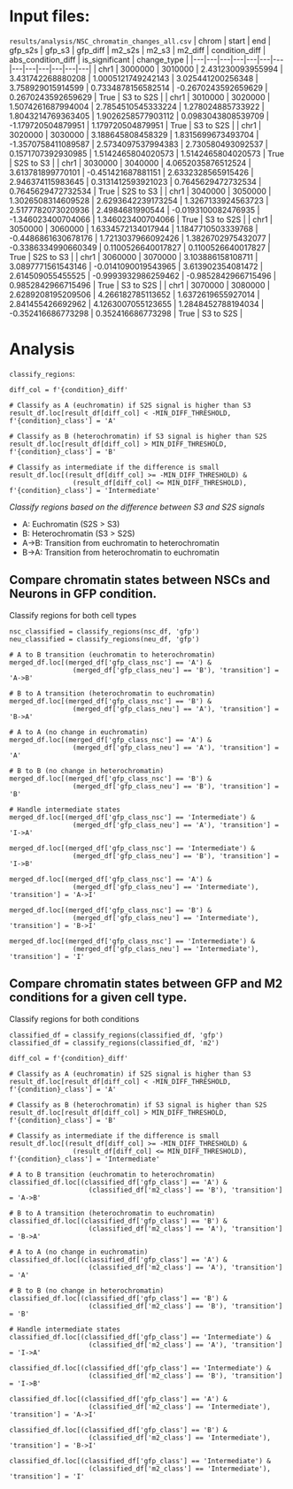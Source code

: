  
# Input files:

`results/analysis/NSC_chromatin_changes_all.csv`
| chrom | start | end | gfp_s2s | gfp_s3 | gfp_diff | m2_s2s | m2_s3 | m2_diff | condition_diff | abs_condition_diff | is_significant | change_type |
|---|---|---|---|---|---|---|---|---|---|---|---|---|
| chr1 | 3000000 | 3010000 | 2.431230093955994 | 3.431742268880208 | 1.0005121749242143 | 3.025441200256348 | 3.758929015914599 | 0.7334878156582514 | -0.2670243592659629 | 0.2670243592659629 | True | S3 to S2S |
| chr1 | 3010000 | 3020000 | 1.5074261687994004 | 2.7854510545333224 | 1.278024885733922 | 1.8043214769363405 | 1.9026258577903112 | 0.0983043808539709 | -1.179720504879951 | 1.179720504879951 | True | S3 to S2S |
| chr1 | 3020000 | 3030000 | 3.188645808458329 | 1.8315699673493704 | -1.3570758411089587 | 2.5734097537994383 | 2.730580493092537 | 0.1571707392930985 | 1.5142465804020573 | 1.5142465804020573 | True | S2S to S3 |
| chr1 | 3030000 | 3040000 | 4.0652035876512524 | 3.613781899770101 | -0.451421687881151 | 2.6332328565915426 | 2.946374115983645 | 0.3131412593921023 | 0.7645629472732534 | 0.7645629472732534 | True | S2S to S3 |
| chr1 | 3040000 | 3050000 | 1.3026508314609528 | 2.6293642239173254 | 1.3267133924563723 | 2.5177782073020936 | 2.4984681990544 | -0.0193100082476935 | -1.346023400704066 | 1.346023400704066 | True | S3 to S2S |
| chr1 | 3050000 | 3060000 | 1.6334572134017944 | 1.1847710503339768 | -0.4486861630678176 | 1.7213037966092426 | 1.3826702975432077 | -0.3386334990660349 | 0.1100526640017827 | 0.1100526640017827 | True | S2S to S3 |
| chr1 | 3060000 | 3070000 | 3.103886158108711 | 3.0897771561543146 | -0.0141090019543965 | 3.613902354081472 | 2.614509055455525 | -0.9993932986259462 | -0.9852842966715496 | 0.9852842966715496 | True | S3 to S2S |
| chr1 | 3070000 | 3080000 | 2.6289208195209506 | 4.266182785113652 | 1.6372619655927014 | 2.841455426692962 | 4.1263007055123655 | 1.2848452788194034 | -0.352416686773298 | 0.352416686773298 | True | S3 to S2S |

# Analysis

`classify_regions`:
```
diff_col = f'{condition}_diff'

# Classify as A (euchromatin) if S2S signal is higher than S3
result_df.loc[result_df[diff_col] < -MIN_DIFF_THRESHOLD, f'{condition}_class'] = 'A'

# Classify as B (heterochromatin) if S3 signal is higher than S2S
result_df.loc[result_df[diff_col] > MIN_DIFF_THRESHOLD, f'{condition}_class'] = 'B'

# Classify as intermediate if the difference is small
result_df.loc[(result_df[diff_col] >= -MIN_DIFF_THRESHOLD) & 
                (result_df[diff_col] <= MIN_DIFF_THRESHOLD), f'{condition}_class'] = 'Intermediate'
```

*Classify regions based on the difference between S3 and S2S signals*
- A: Euchromatin (S2S > S3)
- B: Heterochromatin (S3 > S2S)
- A->B: Transition from euchromatin to heterochromatin
- B->A: Transition from heterochromatin to euchromatin

## Compare chromatin states between NSCs and Neurons in GFP condition.

Classify regions for both cell types
```
nsc_classified = classify_regions(nsc_df, 'gfp')
neu_classified = classify_regions(neu_df, 'gfp')
```

```
# A to B transition (euchromatin to heterochromatin)
merged_df.loc[(merged_df['gfp_class_nsc'] == 'A') & 
                (merged_df['gfp_class_neu'] == 'B'), 'transition'] = 'A->B'

# B to A transition (heterochromatin to euchromatin)
merged_df.loc[(merged_df['gfp_class_nsc'] == 'B') & 
                (merged_df['gfp_class_neu'] == 'A'), 'transition'] = 'B->A'

# A to A (no change in euchromatin)
merged_df.loc[(merged_df['gfp_class_nsc'] == 'A') & 
                (merged_df['gfp_class_neu'] == 'A'), 'transition'] = 'A'

# B to B (no change in heterochromatin)
merged_df.loc[(merged_df['gfp_class_nsc'] == 'B') & 
                (merged_df['gfp_class_neu'] == 'B'), 'transition'] = 'B'

# Handle intermediate states
merged_df.loc[(merged_df['gfp_class_nsc'] == 'Intermediate') & 
                (merged_df['gfp_class_neu'] == 'A'), 'transition'] = 'I->A'

merged_df.loc[(merged_df['gfp_class_nsc'] == 'Intermediate') & 
                (merged_df['gfp_class_neu'] == 'B'), 'transition'] = 'I->B'

merged_df.loc[(merged_df['gfp_class_nsc'] == 'A') & 
                (merged_df['gfp_class_neu'] == 'Intermediate'), 'transition'] = 'A->I'

merged_df.loc[(merged_df['gfp_class_nsc'] == 'B') & 
                (merged_df['gfp_class_neu'] == 'Intermediate'), 'transition'] = 'B->I'

merged_df.loc[(merged_df['gfp_class_nsc'] == 'Intermediate') & 
                (merged_df['gfp_class_neu'] == 'Intermediate'), 'transition'] = 'I'
```


## Compare chromatin states between GFP and M2 conditions for a given cell type.

Classify regions for both conditions
```
classified_df = classify_regions(classified_df, 'gfp')
classified_df = classify_regions(classified_df, 'm2')
```

```
diff_col = f'{condition}_diff'

# Classify as A (euchromatin) if S2S signal is higher than S3
result_df.loc[result_df[diff_col] < -MIN_DIFF_THRESHOLD, f'{condition}_class'] = 'A'

# Classify as B (heterochromatin) if S3 signal is higher than S2S
result_df.loc[result_df[diff_col] > MIN_DIFF_THRESHOLD, f'{condition}_class'] = 'B'

# Classify as intermediate if the difference is small
result_df.loc[(result_df[diff_col] >= -MIN_DIFF_THRESHOLD) & 
                (result_df[diff_col] <= MIN_DIFF_THRESHOLD), f'{condition}_class'] = 'Intermediate'
```

```
# A to B transition (euchromatin to heterochromatin)
classified_df.loc[(classified_df['gfp_class'] == 'A') & 
                    (classified_df['m2_class'] == 'B'), 'transition'] = 'A->B'

# B to A transition (heterochromatin to euchromatin)
classified_df.loc[(classified_df['gfp_class'] == 'B') & 
                    (classified_df['m2_class'] == 'A'), 'transition'] = 'B->A'

# A to A (no change in euchromatin)
classified_df.loc[(classified_df['gfp_class'] == 'A') & 
                    (classified_df['m2_class'] == 'A'), 'transition'] = 'A'

# B to B (no change in heterochromatin)
classified_df.loc[(classified_df['gfp_class'] == 'B') & 
                    (classified_df['m2_class'] == 'B'), 'transition'] = 'B'

# Handle intermediate states
classified_df.loc[(classified_df['gfp_class'] == 'Intermediate') & 
                    (classified_df['m2_class'] == 'A'), 'transition'] = 'I->A'

classified_df.loc[(classified_df['gfp_class'] == 'Intermediate') & 
                    (classified_df['m2_class'] == 'B'), 'transition'] = 'I->B'

classified_df.loc[(classified_df['gfp_class'] == 'A') & 
                    (classified_df['m2_class'] == 'Intermediate'), 'transition'] = 'A->I'

classified_df.loc[(classified_df['gfp_class'] == 'B') & 
                    (classified_df['m2_class'] == 'Intermediate'), 'transition'] = 'B->I'

classified_df.loc[(classified_df['gfp_class'] == 'Intermediate') & 
                    (classified_df['m2_class'] == 'Intermediate'), 'transition'] = 'I'
```
